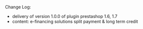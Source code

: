 Change Log:

- delivery of version 1.0.0 of plugin prestashop 1.6, 1.7
- content: e-financing solutions split payment & long term credit
